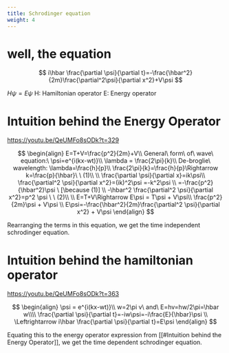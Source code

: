 ```yaml
---
title: Schrodinger equation
weight: 4
---
```

# well, the equation

$$
i\hbar \frac{\partial \psi}{\partial t}=-\frac{\hbar^2}{2m}\frac{\partial^2\psi}{\partial x^2}+V\psi
$$

$H\psi=E\psi$
H: Hamiltonian operator
E: Energy operator

# Intuition behind the Energy Operator

https://youtu.be/QeUMFo8sODk?t=329

$$
\begin{align}
E=T+V=\frac{p^2}{2m}+V\\
General\ form\ of\ wave\ equation:\ \psi=e^{i(kx-wt)}\\
\lambda = \frac{2\pi}{k}\\
De-broglie\ wavelength: \lambda=\frac{h}{p}\\
\frac{2\pi}{k}=\frac{h}{p}\Rightarrow k=\frac{p}{\hbar}\ \ (1)\\
\\
\frac{\partial \psi}{\partial x}=ik\psi\\
\frac{\partial^2 \psi}{\partial x^2}=(ik)^2\psi =-k^2\psi \\
=-\frac{p^2}{\hbar^2}\psi \ [\because (1)] \\
-\hbar^2 \frac{\partial^2 \psi}{\partial x^2}=p^2 \psi \ \ (2)\\
\\
E=T+V\Rightarrow E\psi = T\psi + V\psi\\
\frac{p^2}{2m}\psi + V\psi \\
E\psi=-\frac{\hbar^2}{2m}\frac{\partial^2 \psi}{\partial x^2} + V\psi 
\end{align}
$$

Rearranging the terms in this equation, we get the time independent schrodinger equation.
# Intuition behind the hamiltonian operator

https://youtu.be/QeUMFo8sODk?t=363

$$
\begin{align}
\psi = e^{i(kx-wt)}\\
w=2\pi v\ and\ E=hv=hw/2\pi=\hbar w\\\\
\frac{\partial \psi}{\partial t}=-iw\psi=-i\frac{E}{\hbar}\psi \\
\Leftrightarrow i\hbar \frac{\partial \psi}{\partial t}=E\psi
\end{align}
$$

Equating this to the energy operator expression from [[#Intuition behind the Energy Operator]], we get the time dependent schrodinger equation.
